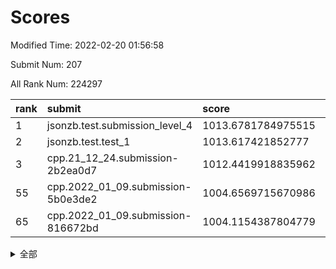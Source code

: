 # Scores

Modified Time: 2022-02-20 01:56:58

Submit Num: 207

All Rank Num: 224297

| rank |               submit               |       score        |       sigma        | pk_num |
| :--- | :--------------------------------- | :----------------- | :----------------- | :----- |
| 1    | jsonzb.test.submission_level_4     | 1013.6781784975515 | 0.7890167664260502 | 4326   |
| 2    | jsonzb.test.test_1                 | 1013.617421852777  | 0.8152221214398877 | 4333   |
| 3    | cpp.21_12_24.submission-2b2ea0d7   | 1012.4419918835962 | 0.7972276359259007 | 4331   |
| 55   | cpp.2022_01_09.submission-5b0e3de2 | 1004.6569715670986 | 0.7084222563313226 | 4332   |
| 65   | cpp.2022_01_09.submission-816672bd | 1004.1154387804779 | 0.734849267572623  | 4335   |


<details>
<summary>全部</summary>

| rank |                 submit                 |       score        |       sigma        | pk_num |
| :--- | :------------------------------------- | :----------------- | :----------------- | :----- |
| 1    | jsonzb.test.submission_level_4         | 1013.6781784975515 | 0.7890167664260502 | 4326   |
| 2    | jsonzb.test.test_1                     | 1013.617421852777  | 0.8152221214398877 | 4333   |
| 3    | cpp.21_12_24.submission-2b2ea0d7       | 1012.4419918835962 | 0.7972276359259007 | 4331   |
| 4    | gobigger.level_3.submission_level_3_33 | 1011.4422882582403 | 0.7926244036941456 | 4331   |
| 5    | gobigger.level_3.submission_level_3_1  | 1011.2531181576696 | 0.7682998008319035 | 4334   |
| 6    | gobigger.level_3.submission_level_3_48 | 1011.1854261066317 | 0.7599728400923819 | 4334   |
| 7    | gobigger.level_3.submission_level_3_2  | 1010.9524849278746 | 0.7567312825634359 | 4338   |
| 8    | gobigger.level_3.submission_level_3_38 | 1010.90826162299   | 0.7523021690708933 | 4335   |
| 9    | gobigger.level_3.submission_level_3_6  | 1010.850466856645  | 0.7843995285192878 | 4335   |
| 10   | gobigger.level_3.submission_level_3_4  | 1010.8074043713389 | 0.7946943134050287 | 4335   |
| 11   | gobigger.level_3.submission_level_3_16 | 1010.7903385749934 | 0.7733100410242921 | 4334   |
| 12   | gobigger.level_3.submission_level_3_32 | 1010.7477910819359 | 0.7644840936317254 | 4335   |
| 13   | gobigger.level_3.submission_level_3_47 | 1010.6700015113398 | 0.7929638436419123 | 4338   |
| 14   | gobigger.level_3.submission_level_3_37 | 1010.6325647676867 | 0.7563763902127991 | 4332   |
| 15   | gobigger.level_3.submission_level_3_36 | 1010.6085016604089 | 0.7718577568267276 | 4337   |
| 16   | gobigger.level_3.submission_level_3_8  | 1010.56924259273   | 0.7591832496375329 | 4334   |
| 17   | gobigger.level_3.submission_level_3_44 | 1010.5389577720878 | 0.7530909930920702 | 4333   |
| 18   | gobigger.level_3.submission_level_3_24 | 1010.5095879832729 | 0.7761072500734401 | 4331   |
| 19   | gobigger.level_3.submission_level_3_10 | 1010.3658686830528 | 0.7461412436658785 | 4335   |
| 20   | gobigger.level_3.submission_level_3_15 | 1010.3568177376235 | 0.7671104620200516 | 4328   |
| 21   | gobigger.level_3.submission_level_3_22 | 1010.3379227871465 | 0.7633050427274157 | 4332   |
| 22   | gobigger.level_3.submission_level_3_25 | 1010.1708965834134 | 0.7490397615714263 | 4341   |
| 23   | gobigger.level_3.submission_level_3_39 | 1010.1558093838554 | 0.7730039477116657 | 4336   |
| 24   | gobigger.level_3.submission_level_3_40 | 1010.1381290444866 | 0.7565220768219602 | 4341   |
| 25   | gobigger.level_3.submission_level_3_11 | 1010.1320968015343 | 0.7501003253822651 | 4332   |
| 26   | gobigger.level_3.submission_level_3_5  | 1010.1233152547901 | 0.7672445432673929 | 4339   |
| 27   | gobigger.level_3.submission_level_3_21 | 1010.0838515688685 | 0.7732954794806071 | 4336   |
| 28   | gobigger.level_3.submission_level_3_13 | 1010.0567213315143 | 0.7646373537540143 | 4334   |
| 29   | gobigger.level_3.submission_level_3_12 | 1010.0355810103473 | 0.7494020793538189 | 4337   |
| 30   | gobigger.level_3.submission_level_3_7  | 1009.9659876836035 | 0.7465171122580009 | 4335   |
| 31   | gobigger.level_3.submission_level_3_27 | 1009.9562020593503 | 0.7637102109223185 | 4339   |
| 32   | gobigger.level_3.submission_level_3_42 | 1009.9367799468394 | 0.7445691139136782 | 4331   |
| 33   | gobigger.level_3.submission_level_3_49 | 1009.9237401790592 | 0.7421187618248014 | 4329   |
| 34   | gobigger.level_3.submission_level_3_35 | 1009.9216630124178 | 0.751642036122471  | 4336   |
| 35   | gobigger.level_3.submission_level_3_31 | 1009.8269444540765 | 0.7642074620689483 | 4335   |
| 36   | gobigger.level_3.submission_level_3_9  | 1009.7756773641268 | 0.7578581843144373 | 4336   |
| 37   | gobigger.level_3.submission_level_3_45 | 1009.7305694005449 | 0.7510630488896833 | 4335   |
| 38   | gobigger.level_3.submission_level_3_19 | 1009.7149821551965 | 0.7765642763725117 | 4331   |
| 39   | gobigger.level_3.submission_level_3_46 | 1009.6324297194988 | 0.7562273350992137 | 4330   |
| 40   | gobigger.level_3.submission_level_3_17 | 1009.6297441675999 | 0.7377949056526074 | 4336   |
| 41   | gobigger.level_3.submission_level_3_34 | 1009.5779654835454 | 0.771029241394029  | 4337   |
| 42   | gobigger.level_3.submission_level_3_23 | 1009.4473659855227 | 0.7563225711553305 | 4333   |
| 43   | gobigger.level_3.submission_level_3_3  | 1009.4019843203791 | 0.7559006169543365 | 4335   |
| 44   | gobigger.level_3.submission_level_3_26 | 1009.3045590454816 | 0.7412334840558203 | 4337   |
| 45   | gobigger.level_3.submission_level_3_0  | 1009.2864417120652 | 0.7728255975260552 | 4334   |
| 46   | gobigger.level_3.submission_level_3_41 | 1009.2191676669826 | 0.7683195594816336 | 4335   |
| 47   | gobigger.level_3.submission_level_3_18 | 1009.1719689658186 | 0.7672169267909681 | 4329   |
| 48   | gobigger.level_3.submission_level_3_20 | 1009.0465425207193 | 0.7580074052000882 | 4335   |
| 49   | gobigger.level_3.submission_level_3_28 | 1008.8557708042084 | 0.7650164850699901 | 4330   |
| 50   | gobigger.level_3.submission_level_3_14 | 1008.6681175016963 | 0.7489206796763753 | 4333   |
| 51   | gobigger.level_3.submission_level_3_30 | 1008.5758362603092 | 0.7454687298091554 | 4338   |
| 52   | gobigger.level_3.submission_level_3_43 | 1008.0998176771516 | 0.7527031436829281 | 4332   |
| 53   | gobigger.level_3.submission_level_3_29 | 1008.0096286936947 | 0.7447956786626047 | 4337   |
| 54   | gobigger.level_1.submission_level_1_29 | 1005.2549444937977 | 0.7296222223519566 | 4333   |
| 55   | cpp.2022_01_09.submission-5b0e3de2     | 1004.6569715670986 | 0.7084222563313226 | 4332   |
| 56   | gobigger.level_1.submission_level_1_34 | 1004.5972914299938 | 0.714021855734467  | 4332   |
| 57   | gobigger.level_1.submission_level_1_47 | 1004.4734337129142 | 0.72179670010306   | 4334   |
| 58   | gobigger.level_1.submission_level_1_15 | 1004.4171542866646 | 0.7105148855803847 | 4337   |
| 59   | gobigger.level_1.submission_level_1_6  | 1004.408425463789  | 0.7188595453092531 | 4336   |
| 60   | gobigger.level_1.submission_level_1_43 | 1004.3802010450279 | 0.7113461271422923 | 4338   |
| 61   | gobigger.level_1.submission_level_1_11 | 1004.3436664215335 | 0.7199036301231783 | 4338   |
| 62   | gobigger.level_1.submission_level_1_23 | 1004.3229485747094 | 0.7235575424268081 | 4333   |
| 63   | gobigger.level_1.submission_level_1_36 | 1004.3222992536391 | 0.717489369143557  | 4333   |
| 64   | gobigger.level_1.submission_level_1_33 | 1004.253454805598  | 0.7162784582784121 | 4334   |
| 65   | cpp.2022_01_09.submission-816672bd     | 1004.1154387804779 | 0.734849267572623  | 4335   |
| 66   | gobigger.level_1.submission_level_1_8  | 1004.0631370019235 | 0.712386170214926  | 4337   |
| 67   | gobigger.level_1.submission_level_1_13 | 1003.9784308507385 | 0.7355843036668939 | 4339   |
| 68   | gobigger.level_1.submission_level_1_9  | 1003.886659494777  | 0.7079741347465255 | 4336   |
| 69   | gobigger.level_1.submission_level_1_4  | 1003.8437655935055 | 0.7210620667985139 | 4336   |
| 70   | gobigger.level_1.submission_level_1_2  | 1003.6737040759415 | 0.7227378814386882 | 4334   |
| 71   | gobigger.level_1.submission_level_1_37 | 1003.6548040631566 | 0.7159844101121509 | 4332   |
| 72   | gobigger.level_1.submission_level_1_14 | 1003.6272207315611 | 0.7158284989582125 | 4329   |
| 73   | gobigger.level_1.submission_level_1_1  | 1003.6200149771671 | 0.7143119414415442 | 4336   |
| 74   | gobigger.level_1.submission_level_1_40 | 1003.6188150510858 | 0.7120368483088485 | 4333   |
| 75   | gobigger.level_1.submission_level_1_32 | 1003.5702354260854 | 0.716490839414364  | 4333   |
| 76   | gobigger.level_1.submission_level_1_12 | 1003.550088590404  | 0.7247565703204731 | 4335   |
| 77   | gobigger.level_1.submission_level_1_17 | 1003.5103454039638 | 0.7146833940343855 | 4333   |
| 78   | gobigger.level_1.submission_level_1_42 | 1003.4911942799408 | 0.7211902935021574 | 4336   |
| 79   | gobigger.level_1.submission_level_1_7  | 1003.4468684201061 | 0.712541511042     | 4337   |
| 80   | gobigger.level_1.submission_level_1_38 | 1003.3911810704803 | 0.7103719741272682 | 4334   |
| 81   | gobigger.level_1.submission_level_1_22 | 1003.3385434770955 | 0.7127951603383302 | 4331   |
| 82   | gobigger.level_1.submission_level_1_0  | 1003.3329125116757 | 0.7225811865617355 | 4335   |
| 83   | gobigger.level_1.submission_level_1_10 | 1003.3037547951641 | 0.7132466954862641 | 4334   |
| 84   | gobigger.level_1.submission_level_1_27 | 1003.228705900604  | 0.7181549184542423 | 4328   |
| 85   | gobigger.level_1.submission_level_1_44 | 1003.21189268838   | 0.7034002623700086 | 4334   |
| 86   | gobigger.level_1.submission_level_1_28 | 1003.139806326339  | 0.7101412347652789 | 4334   |
| 87   | gobigger.level_1.submission_level_1_24 | 1003.0749257790999 | 0.7109205230711227 | 4334   |
| 88   | gobigger.level_1.submission_level_1_25 | 1003.024923981023  | 0.7078572607372094 | 4338   |
| 89   | gobigger.level_1.submission_level_1_21 | 1002.9915208975585 | 0.7220533636120541 | 4336   |
| 90   | gobigger.level_1.submission_level_1_39 | 1002.9016771338561 | 0.7162090636000518 | 4335   |
| 91   | gobigger.level_1.submission_level_1_35 | 1002.8848312096246 | 0.7106730689532886 | 4339   |
| 92   | gobigger.level_1.submission_level_1_19 | 1002.8333131313852 | 0.7279833307444884 | 4335   |
| 93   | gobigger.level_1.submission_level_1_26 | 1002.6513902039434 | 0.7088497213234538 | 4335   |
| 94   | gobigger.level_1.submission_level_1_41 | 1002.5865985182442 | 0.7077604959352781 | 4331   |
| 95   | gobigger.level_1.submission_level_1_16 | 1002.561304581036  | 0.7122902404736208 | 4328   |
| 96   | gobigger.level_1.submission_level_1_45 | 1002.3031202666257 | 0.7108021440227728 | 4331   |
| 97   | gobigger.level_1.submission_level_1_30 | 1002.2654818748939 | 0.7210557890863939 | 4335   |
| 98   | gobigger.level_1.submission_level_1_3  | 1002.1100769938023 | 0.7115543926186738 | 4337   |
| 99   | gobigger.level_1.submission_level_1_48 | 1002.1031263225885 | 0.7039154938510664 | 4335   |
| 100  | gobigger.level_1.submission_level_1_5  | 1001.9656579683254 | 0.715308894564042  | 4337   |
| 101  | gobigger.level_1.submission_level_1_18 | 1001.9645836770994 | 0.7144250200752095 | 4330   |
| 102  | gobigger.level_1.submission_level_1_46 | 1001.8421144034679 | 0.7176380655442312 | 4335   |
| 103  | gobigger.level_1.submission_level_1_20 | 1001.8247854412834 | 0.7124494127813477 | 4335   |
| 104  | gobigger.level_1.submission_level_1_31 | 1001.6955469754745 | 0.7134291965471139 | 4334   |
| 105  | gobigger.level_1.submission_level_1_49 | 1001.3536414572177 | 0.7070026064452813 | 4337   |
| 106  | gobigger.random.submission_random_21   | 997.9080117516471  | 0.711119562025944  | 4335   |
| 107  | gobigger.random.submission_random_23   | 997.5419441945485  | 0.7067130512590682 | 4336   |
| 108  | gobigger.random.submission_random_42   | 997.3857958764117  | 0.7140208522553886 | 4332   |
| 109  | gobigger.random.submission_random_32   | 997.2695513746347  | 0.7028013965495651 | 4333   |
| 110  | gobigger.random.submission_random_28   | 996.8951332160199  | 0.70740001550759   | 4335   |
| 111  | gobigger.random.submission_random_24   | 996.6037009271986  | 0.7162575448861972 | 4336   |
| 112  | gobigger.random.submission_random_17   | 996.5332163911037  | 0.6983399415722257 | 4335   |
| 113  | gobigger.random.submission_random_33   | 996.5221488517464  | 0.7123356205927085 | 4338   |
| 114  | gobigger.random.submission_random_43   | 996.5094325368602  | 0.7121458895188018 | 4334   |
| 115  | gobigger.random.submission_random_10   | 996.4559626118191  | 0.7110831846682176 | 4340   |
| 116  | gobigger.random.submission_random_4    | 996.3583779529785  | 0.716286717038615  | 4334   |
| 117  | gobigger.random.submission_random_29   | 996.3225608334794  | 0.7108383554530814 | 4336   |
| 118  | gobigger.random.submission_random_14   | 996.2748844802157  | 0.7094242652181906 | 4336   |
| 119  | gobigger.random.submission_random_37   | 996.2659052903458  | 0.717877682203651  | 4330   |
| 120  | gobigger.random.submission_random_13   | 996.2257125149315  | 0.7096317231865822 | 4342   |
| 121  | gobigger.random.submission_random_2    | 996.2067339704741  | 0.7129238036305136 | 4334   |
| 122  | gobigger.random.submission_random_47   | 996.1926273013288  | 0.7145746691414916 | 4335   |
| 123  | gobigger.random.submission_random_3    | 996.1712891677722  | 0.6989209958691804 | 4332   |
| 124  | gobigger.random.submission_random_48   | 996.1538217492465  | 0.7299285497541723 | 4329   |
| 125  | gobigger.random.submission_random_12   | 996.114405726133   | 0.7323567455886967 | 4334   |
| 126  | gobigger.random.submission_random_35   | 996.0677214536752  | 0.7082609531217502 | 4336   |
| 127  | gobigger.random.submission_random_25   | 995.9828237315892  | 0.7260931812028134 | 4339   |
| 128  | gobigger.random.submission_random_1    | 995.9727587664945  | 0.7202321827211874 | 4335   |
| 129  | gobigger.random.submission_random_8    | 995.8932606304205  | 0.7268122258265597 | 4339   |
| 130  | gobigger.random.submission_random_30   | 995.8344799819081  | 0.72786177595875   | 4332   |
| 131  | gobigger.random.submission_random_41   | 995.7759501401449  | 0.7032592252065574 | 4333   |
| 132  | gobigger.random.submission_random_6    | 995.7755475208036  | 0.7184612403980123 | 4332   |
| 133  | gobigger.random.submission_random_19   | 995.7533852710927  | 0.7086380881779678 | 4331   |
| 134  | gobigger.random.submission_random_45   | 995.7457991463593  | 0.719789664806727  | 4331   |
| 135  | gobigger.random.submission_random_5    | 995.7152690673399  | 0.7108427689764801 | 4336   |
| 136  | gobigger.random.submission_random_20   | 995.6965392945444  | 0.7111188688038635 | 4335   |
| 137  | gobigger.random.submission_random_36   | 995.6392674045646  | 0.7168781223129712 | 4335   |
| 138  | gobigger.random.submission_random_7    | 995.6307775249146  | 0.7164778629873934 | 4335   |
| 139  | gobigger.random.submission_random_31   | 995.6255488170826  | 0.7041386933174283 | 4332   |
| 140  | gobigger.random.submission_random_27   | 995.6036736237088  | 0.7175604138003707 | 4333   |
| 141  | gobigger.random.submission_random_46   | 995.5985864349216  | 0.7137103890912276 | 4330   |
| 142  | gobigger.random.submission_random_44   | 995.5320679363053  | 0.7083676426618079 | 4338   |
| 143  | gobigger.random.submission_random_26   | 995.5193222143976  | 0.7229811423599877 | 4333   |
| 144  | gobigger.random.submission_random_39   | 995.498219870792   | 0.7125461319653038 | 4334   |
| 145  | gobigger.random.submission_random_16   | 995.4693848117809  | 0.7126650702371843 | 4337   |
| 146  | gobigger.random.submission_random_38   | 995.4543500910172  | 0.7049712414767342 | 4331   |
| 147  | gobigger.random.submission_random_34   | 995.4537424914743  | 0.7009378498614621 | 4332   |
| 148  | gobigger.random.submission_random_22   | 995.4004305513243  | 0.7348049863555105 | 4337   |
| 149  | gobigger.random.submission_random_40   | 995.38768463403    | 0.7171302148172444 | 4336   |
| 150  | gobigger.random.submission_random_11   | 995.3777999107451  | 0.7090326845217994 | 4332   |
| 151  | gobigger.random.submission_random_15   | 995.3532971683087  | 0.7091183190602941 | 4334   |
| 152  | gobigger.random.submission_random_49   | 995.2973581815803  | 0.7214970291798346 | 4336   |
| 153  | gobigger.random.submission_random_18   | 994.9540456212563  | 0.7192888874651435 | 4333   |
| 154  | gobigger.random.submission_random_0    | 994.7020467676355  | 0.7161065111639084 | 4336   |
| 155  | gobigger.random.submission_random_9    | 994.2886124982402  | 0.7189932546677136 | 4328   |
| 156  | gobigger.level_2.submission_level_2_17 | 993.9531781187654  | 0.7323438438480252 | 4332   |
| 157  | gobigger.level_2.submission_level_2_37 | 993.8189307096951  | 0.7276723140611688 | 4333   |
| 158  | gobigger.level_2.submission_level_2_28 | 993.7497018134459  | 0.7244225627062869 | 4331   |
| 159  | gobigger.level_2.submission_level_2_24 | 993.4647787092272  | 0.738121652633427  | 4331   |
| 160  | gobigger.level_2.submission_level_2_38 | 993.4395209521243  | 0.7434978903882421 | 4338   |
| 161  | gobigger.level_2.submission_level_2_13 | 993.4076063550839  | 0.7461983601836556 | 4333   |
| 162  | gobigger.level_2.submission_level_2_10 | 993.3802420849237  | 0.7346358934093036 | 4332   |
| 163  | gobigger.level_2.submission_level_2_47 | 993.154525506169   | 0.7470953775241755 | 4334   |
| 164  | gobigger.level_2.submission_level_2_7  | 993.1543823239789  | 0.7383608041253685 | 4338   |
| 165  | gobigger.level_2.submission_level_2_11 | 993.0075636877074  | 0.7417312714247902 | 4335   |
| 166  | gobigger.level_2.submission_level_2_20 | 992.9712210383253  | 0.7681941366133243 | 4333   |
| 167  | gobigger.level_2.submission_level_2_49 | 992.9345010890107  | 0.7451709426660607 | 4339   |
| 168  | gobigger.level_2.submission_level_2_8  | 992.5004598355915  | 0.7340398930871895 | 4334   |
| 169  | gobigger.level_2.submission_level_2_4  | 992.475166862741   | 0.7362955081714316 | 4337   |
| 170  | gobigger.level_2.submission_level_2_30 | 992.4623567345946  | 0.7557040304907926 | 4335   |
| 171  | gobigger.level_2.submission_level_2_34 | 992.4527669096129  | 0.7252801252081277 | 4333   |
| 172  | gobigger.level_2.submission_level_2_26 | 992.3761858529087  | 0.7412213988999002 | 4336   |
| 173  | gobigger.level_2.submission_level_2_43 | 992.2986846089212  | 0.7374188857387589 | 4329   |
| 174  | gobigger.level_2.submission_level_2_31 | 992.2420948747749  | 0.7325176613352743 | 4333   |
| 175  | gobigger.level_2.submission_level_2_44 | 992.2214438046225  | 0.7483095352332597 | 4333   |
| 176  | gobigger.level_2.submission_level_2_15 | 992.2176045849881  | 0.7574612562255663 | 4337   |
| 177  | gobigger.level_2.submission_level_2_19 | 992.2096584547388  | 0.7470068127703953 | 4343   |
| 178  | gobigger.level_2.submission_level_2_2  | 992.1961641380009  | 0.7400308076749863 | 4329   |
| 179  | gobigger.level_2.submission_level_2_23 | 992.0314404511062  | 0.7333110286555169 | 4335   |
| 180  | gobigger.level_2.submission_level_2_33 | 992.0300671318295  | 0.7612908225812018 | 4333   |
| 181  | gobigger.level_2.submission_level_2_3  | 992.0201548295385  | 0.7525958382419442 | 4337   |
| 182  | gobigger.level_2.submission_level_2_40 | 991.9791376147165  | 0.7426985868976186 | 4334   |
| 183  | gobigger.level_2.submission_level_2_22 | 991.9107515011094  | 0.7642893182015466 | 4331   |
| 184  | gobigger.level_2.submission_level_2_36 | 991.9106361289292  | 0.7574525431426179 | 4333   |
| 185  | gobigger.level_2.submission_level_2_12 | 991.9073009993034  | 0.7618440268746989 | 4334   |
| 186  | gobigger.level_2.submission_level_2_6  | 991.8609174676575  | 0.7445991667516167 | 4331   |
| 187  | gobigger.level_2.submission_level_2_32 | 991.6327361240341  | 0.7670111163700076 | 4336   |
| 188  | gobigger.level_2.submission_level_2_35 | 991.6145161926274  | 0.7543160636435912 | 4331   |
| 189  | gobigger.level_2.submission_level_2_39 | 991.5574011206493  | 0.746543168835899  | 4332   |
| 190  | gobigger.level_2.submission_level_2_46 | 991.5139572738457  | 0.7286984750217774 | 4334   |
| 191  | gobigger.level_2.submission_level_2_18 | 991.5101495668313  | 0.7572108803620445 | 4334   |
| 192  | gobigger.level_2.submission_level_2_9  | 991.4187730425158  | 0.7507536391831798 | 4329   |
| 193  | gobigger.level_2.submission_level_2_41 | 991.2644857709635  | 0.7528646632933281 | 4331   |
| 194  | gobigger.level_2.submission_level_2_1  | 991.2476694197219  | 0.7494242142300946 | 4331   |
| 195  | gobigger.level_2.submission_level_2_25 | 991.2136682969942  | 0.755870012759961  | 4338   |
| 196  | gobigger.level_2.submission_level_2_48 | 991.2134848726419  | 0.7668732266696426 | 4334   |
| 197  | gobigger.level_2.submission_level_2_16 | 991.1977769180423  | 0.7703632844419911 | 4335   |
| 198  | gobigger.level_2.submission_level_2_27 | 991.1939357794329  | 0.7505397881584759 | 4334   |
| 199  | gobigger.level_2.submission_level_2_42 | 990.9063250952386  | 0.751418152648723  | 4333   |
| 200  | gobigger.level_2.submission_level_2_21 | 990.9022469734778  | 0.7639020280701099 | 4337   |
| 201  | gobigger.level_2.submission_level_2_14 | 990.6738565352446  | 0.7457214292670034 | 4332   |
| 202  | gobigger.level_2.submission_level_2_29 | 990.5630349968786  | 0.7534711666196752 | 4335   |
| 203  | gobigger.level_2.submission_level_2_0  | 990.5174383292832  | 0.7524352608735505 | 4334   |
| 204  | gobigger.level_2.submission_level_2_5  | 989.9722567723913  | 0.7722080353225391 | 4339   |
| 205  | gobigger.level_2.submission_level_2_45 | 989.704164048881   | 0.7893160317968224 | 4335   |
| 206  | gobigger.none.submission_none_0        | 978.2961016338052  | 1.3126764564636717 | 4331   |
| 207  | gobigger.none.submission_none_1        | 977.8245587785004  | 1.2826157265957912 | 4340   |

</details>
